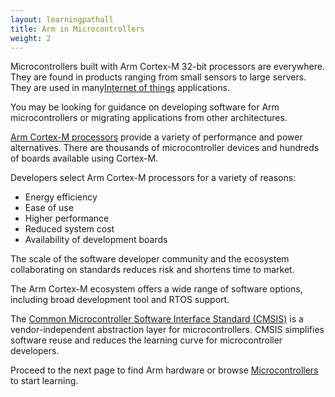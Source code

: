 ```yaml
---
layout: learningpathall
title: Arm in Microcontrollers
weight: 2
---
```


Microcontrollers built with Arm Cortex-M 32-bit processors are everywhere. They are found in products ranging from small sensors to large servers. They are used in many[Internet of things](https://www.arm.com/markets/iot) applications.

You may be looking for guidance on developing software for Arm microcontrollers or migrating applications from other architectures. 

[Arm Cortex-M processors](https://www.arm.com/products/silicon-ip-cpu?families=cortex-m) provide a variety of performance and power alternatives. There are thousands of microcontroller devices and hundreds of boards available using Cortex-M.

Developers select Arm Cortex-M processors for a variety of reasons:
- Energy efficiency
- Ease of use
- Higher performance
- Reduced system cost
- Availability of development boards

The scale of the software developer community and the ecosystem collaborating on standards reduces risk and shortens time to market.

The Arm Cortex-M ecosystem offers a wide range of software options, including broad development tool and RTOS support.

The [Common Microcontroller Software Interface Standard (CMSIS)](https://www.keil.arm.com/cmsis) is a vendor-independent abstraction layer for microcontrollers. CMSIS simplifies software reuse and reduces the learning curve for microcontroller developers.

Proceed to the next page to find Arm hardware or browse [Microcontrollers](/learning-paths/embedded-and-microcontrollers/) to start learning.
